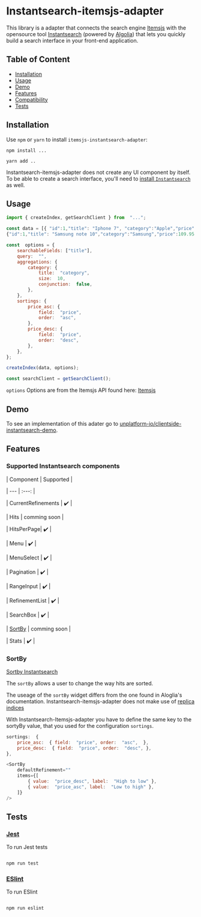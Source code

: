 
# Instantsearch-itemsjs-adapter

This library is a adapter that connects the search engine [Itemsjs](https://github.com/itemsapi/itemsjs) with the opensource tool [Instantsearch](https://github.com/algolia/instantsearch.js/) (powered by [Algolia](https://www.algolia.com/)) that lets you quickly build a search interface in your front-end application.

## Table of Content

- [Installation](#installation)
- [Usage](#usage)
- [Demo]( #demo)
- [Features](#features)
- [Compatibility](https://github.com/meilisearch/instant-meilisearch#-compatibility-with-meilisearch-and-instantsearch)
- [Tests](#tests)

## Installation
Use  `npm`  or  `yarn`  to install  `itemsjs-instantsearch-adapter`:
```
npm install ...

yarn add ..
```

Instantsearch-itemsjs-adapter does not create any UI component by itself.  
To be able to create a search interface, you'll need to  [install  `Instantsearch`](https://www.algolia.com/doc/guides/building-search-ui/installation/js/) as well.

## Usage

```js
import { createIndex, getSearchClient } from  "...";

const data = [{ "id":1,"title": "Iphone 7", "category":"Apple","price":109.95 },
{"id":1,"title": "Samsung note 10","category":"Samsung","price":109.95 }]

const  options = {
	searchableFields: ["title"],
	query:  "",
	aggregations: {
		category: {
			title:  "category",
			size:  10,
			conjunction:  false,
		},
	},
	sortings: {
		price_asc: {
			field:  "price",
			order:  "asc",
		},
		price_desc: {
			field:  "price",
			order:  "desc",
		},
	},
};

createIndex(data, options);

const searchClient = getSearchClient();
```
`options` Options are from the Itemsjs API found here: [Itemsjs](https://github.com/itemsapi/itemsjs)

## Demo

To see an implementation of this adater go to [unplatform-io/clientside-instantsearch-demo](https://github.com/unplatform-io/clientside-instantsearch-demo).

## Features

### Supported Instantsearch components

| Component | Supported |

| --- | :---: |

| CurrentRefinements | ✔️ |

| Hits | comming soon |

| HitsPerPage| ✔️ |

| Menu | ✔️ |

| MenuSelect | ✔️ |

| Pagination | ✔️ |

| RangeInput | ✔️ |

| RefinementList | ✔️ |

| SearchBox | ✔️ |

| [SortBy](#sortby) | comming soon |

| Stats | ✔️ |


### SortBy
[Sortby Instantsearch](https://www.algolia.com/doc/api-reference/widgets/sort-by/js/)

The `sortBy`  allows a user to change the way hits are sorted. 

The useage of the `sortBy` widget differs from the one found in Aloglia's documentation.
Instantsearch-itemsjs-adapter does not make use of [replica indices](https://www.algolia.com/doc/guides/sending-and-managing-data/manage-your-indices/#replicating-an-index) 

With Instantsearch-Itemsjs-adapter you have to define the same key to the sortyBy value, that you used for the configuration `sortings`. 

```js
sortings:  { 
	price_asc:  { field:  "price", order:  "asc",  }, 
	price_desc:  { field:  "price", order:  "desc", },  
},

<SortBy
	defaultRefinement=""
	items={[
		{ value:  "price_desc", label:  "High to low" },
		{ value:  "price_asc", label:  "Low to high" },
	]} 
/>
```







## Tests

### [Jest](https://jestjs.io/)

To run Jest tests

```bash

npm run test

```

### [ESlint](https://eslint.org/)

To run ESlint

```bash

npm run eslint

```
